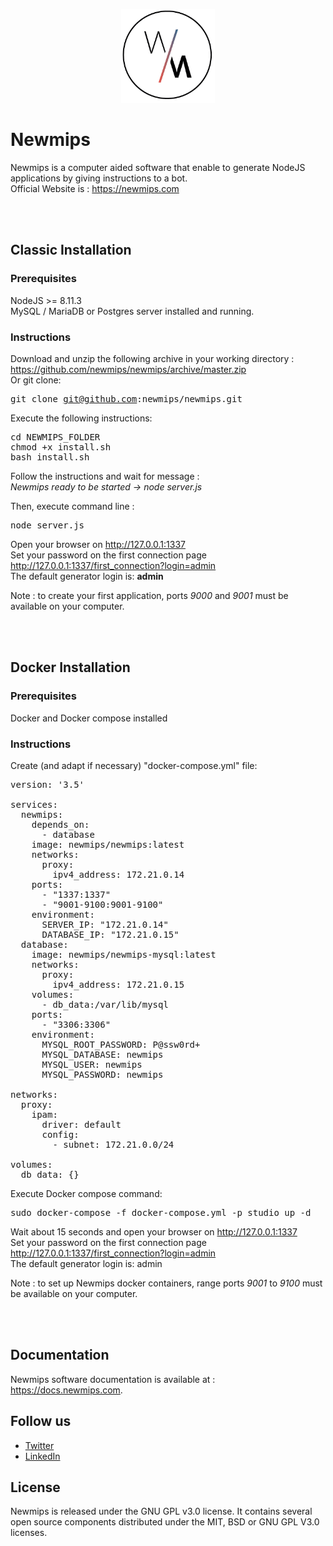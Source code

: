 <p align="center">
	<img width="150" height="150" src="https://raw.githubusercontent.com/newmips/newmips/dev/public/img/FAVICON-GRAND-01.png">
</p>

# Newmips

Newmips is a computer aided software that enable to generate NodeJS applications by giving instructions to a bot.<br>
Official Website is : https://newmips.com

<br><br>
## Classic Installation

### Prerequisites

NodeJS >= 8.11.3<br>
MySQL / MariaDB or Postgres server installed and running.

### Instructions

Download and unzip the following archive in your working directory : https://github.com/newmips/newmips/archive/master.zip<br>
Or git clone: <pre>git clone git@github.com:newmips/newmips.git</pre>

Execute the following instructions:<br/>
<pre>
cd NEWMIPS_FOLDER
chmod +x install.sh
bash install.sh
</pre>

Follow the instructions and wait for message :<br>
<i>Newmips ready to be started -> node server.js</i>

Then, execute command line :
<pre>
node server.js
</pre>

Open your browser on http://127.0.0.1:1337<br>
Set your password on the first connection page http://127.0.0.1:1337/first_connection?login=admin<br>
The default generator login is: <b>admin</b>

Note : to create your first application, ports <i>9000</i> and <i>9001</i> must be available on your computer.

<br><br>
## Docker Installation

### Prerequisites

Docker and Docker compose installed

### Instructions

Create (and adapt if necessary) "docker-compose.yml" file:

<pre>
version: '3.5'

services:
  newmips:
    depends_on:
      - database
    image: newmips/newmips:latest
    networks:
      proxy:
        ipv4_address: 172.21.0.14
    ports:
      - "1337:1337"
      - "9001-9100:9001-9100"
    environment:
      SERVER_IP: "172.21.0.14"
      DATABASE_IP: "172.21.0.15"
  database:
    image: newmips/newmips-mysql:latest
    networks:
      proxy:
        ipv4_address: 172.21.0.15
    volumes:
      - db_data:/var/lib/mysql
    ports:
      - "3306:3306"
    environment:
      MYSQL_ROOT_PASSWORD: P@ssw0rd+
      MYSQL_DATABASE: newmips
      MYSQL_USER: newmips
      MYSQL_PASSWORD: newmips

networks:
  proxy:
    ipam:
      driver: default
      config:
        - subnet: 172.21.0.0/24

volumes:
  db_data: {}
</pre>

Execute Docker compose command:
<pre>
sudo docker-compose -f docker-compose.yml -p studio up -d
</pre>

Wait about 15 seconds and open your browser on http://127.0.0.1:1337<br>
Set your password on the first connection page http://127.0.0.1:1337/first_connection?login=admin<br>
The default generator login is: admin

Note : to set up Newmips docker containers, range ports <i>9001</i> to <i>9100</i> must be available on your computer.

<br><br>
## Documentation

Newmips software documentation is available at : https://docs.newmips.com.

## Follow us

<ul>
<li><a href="https://twitter.com/newmips">Twitter</a></li>
<li><a href="https://www.linkedin.com/company/newmips">LinkedIn</a></li>
</ul>

## License

Newmips is released under the GNU GPL v3.0 license.
It contains several open source components distributed under the MIT, BSD or GNU GPL V3.0 licenses.

